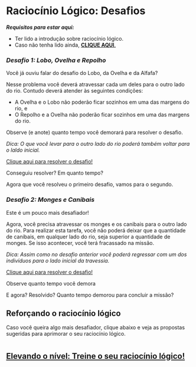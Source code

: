 # Raciocínio Lógico: Desafios

***Requisitos para estar aqui:***
- Ter lido a introdução sobre raciocínio lógico.
- Caso não tenha lido ainda, [**CLIQUE AQUI**.](../01_01_raciocionio_logico/README.md)

### *Desafio 1: Lobo, Ovelha e Repolho*
Você já ouviu falar do desafio do Lobo, da Ovelha e da Alfafa?

Nesse problema você deverá atravessar cada um deles para o outro lado do rio. Contudo deverá atender às seguintes condições:
- A Ovelha e o Lobo não poderão ficar sozinhos em uma das margens do rio, e
- O Repolho e a Ovelha não poderão ficar sozinhos em uma das margens do rio.

Observe (e anote) quanto tempo você demorará para resolver o desafio.

*Dica: O que você levar para o outro lado do rio poderá também voltar para o laldo inicial.*

[Clique aqui para resolver o desafio!](https://rachacuca.com.br/jogos/o-lobo-e-a-ovelha/)

Conseguiu resolver? Em quanto tempo?

Agora que você resolveu o primeiro desafio, vamos para o segundo.

### *Desafio 2: Monges e Canibais*
Este é um pouco mais desafiador!

Agora, você precisa atravessar os monges e os canibais para o outro lado do rio. Para realizar esta tarefa, você não poderá deixar que a quantidade de canibais, em qualquer lado do rio, seja superior a quantidade de monges. Se isso acontecer, você terá fracassado na missão.

*Dica: Assim como no desafio anterior você poderá regressar com um dos indivíduos para o lado inicial da travessia.*

[Clique aqui para resolver o desafio!](https://www.jogos360.com.br/canibais_vs_monges.html)

Observe quanto tempo você demora

E agora? Resolvido? Quanto tempo demorou para concluir a missão?

## **Reforçando o raciocínio lógico**

Caso você queira algo mais desafiador, clique abaixo e veja as propostas sugeridas para aprimorar o seu raciocínio lógico.

# 

## [Elevando o nível: Treine o seu raciocínio lógico!](./../01_02_desafios/README.md)